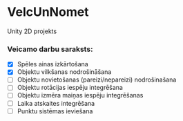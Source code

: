 # VelcUnNomet
Unity 2D projekts
 ### Veicamo darbu saraksts:
 
- [x] Spēles ainas izkārtošana
- [x] Objektu vilkšanas nodrošināšana
- [ ] Objektu novietošanas (pareizi/nepareizi) nodrošinašana
- [ ] Objektu rotācijas iespēju integrēšana
- [ ] Objektu izmēra maiņas iespēju integrēšanas
- [ ] Laika atskaites integrēšana
- [ ] Punktu sistēmas ieviešana
